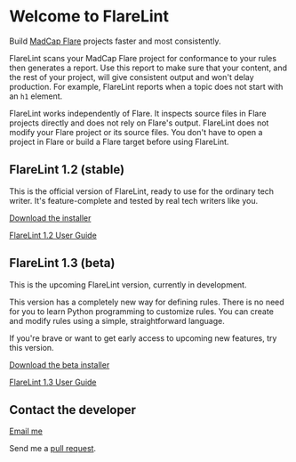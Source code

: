 # Welcome to FlareLint

Build [MadCap Flare](https://www.madcapsoftware.com/products/flare/)
projects faster and most consistently.

FlareLint scans your MadCap Flare project for conformance to your
rules then generates a report. Use this report to make sure that your
content, and the rest of your project, will give consistent output and
won't delay production. For example, FlareLint reports when a topic
does not start with an `h1` element.

FlareLint works independently of Flare. It inspects source files in
Flare projects directly and does not rely on Flare's output. FlareLint
does not modify your Flare project or its source files. You don't have
to open a project in Flare or build a Flare target before using
FlareLint.


## FlareLint 1.2 (stable)

This is the official version of FlareLint, ready to use for the
ordinary tech writer. It's feature-complete and tested by real tech
writers like you.

[Download the installer](https://github.com/flarelint/flarelint/releases/download/1.2/FlareLint-1.2.zip)

[FlareLint 1.2 User Guide](stable/index.html)

## FlareLint 1.3 (beta)

This is the upcoming FlareLint version, currently in development. 

This version has a completely new way for defining rules. There is no
need for you to learn Python programming to customize rules. You can
create and modify rules using a simple, straightforward language.

If you're brave or want to get early access to upcoming new features,
try this version.

[Download the beta installer](https://github.com/flarelint/flarelint/releases/download/1.3/FlareLint_1-3b.zip)

[FlareLint 1.3 User Guide](beta/index.html)

## Contact the developer

[Email me](mailto:22124737+marcpaq@users.noreply.github.com)

Send me a [pull request](https://help.github.com/articles/about-pull-requests).